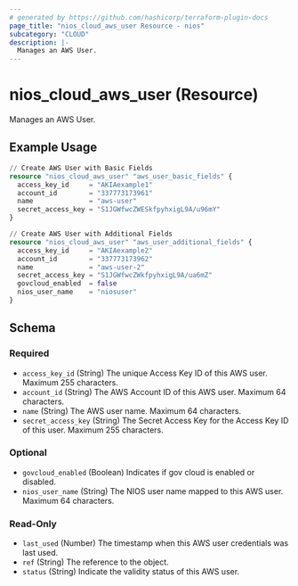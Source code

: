 ```yaml
---
# generated by https://github.com/hashicorp/terraform-plugin-docs
page_title: "nios_cloud_aws_user Resource - nios"
subcategory: "CLOUD"
description: |-
  Manages an AWS User.
---
```


# nios_cloud_aws_user (Resource)

Manages an AWS User.

## Example Usage

```terraform
// Create AWS User with Basic Fields
resource "nios_cloud_aws_user" "aws_user_basic_fields" {
  access_key_id     = "AKIAexample1"
  account_id        = "337773173961"
  name              = "aws-user"
  secret_access_key = "S1JGWfwcZWESkfpyhxigL9A/u96mY"
}

// Create AWS User with Additional Fields
resource "nios_cloud_aws_user" "aws_user_additional_fields" {
  access_key_id     = "AKIAexample2"
  account_id        = "337773173962"
  name              = "aws-user-2"
  secret_access_key = "S1JGWfwcZWkfpyhxigL9A/ua6mZ"
  govcloud_enabled  = false
  nios_user_name    = "niosuser"
}
```

<!-- schema generated by tfplugindocs -->
## Schema

### Required

- `access_key_id` (String) The unique Access Key ID of this AWS user. Maximum 255 characters.
- `account_id` (String) The AWS Account ID of this AWS user. Maximum 64 characters.
- `name` (String) The AWS user name. Maximum 64 characters.
- `secret_access_key` (String) The Secret Access Key for the Access Key ID of this user. Maximum 255 characters.

### Optional

- `govcloud_enabled` (Boolean) Indicates if gov cloud is enabled or disabled.
- `nios_user_name` (String) The NIOS user name mapped to this AWS user. Maximum 64 characters.

### Read-Only

- `last_used` (Number) The timestamp when this AWS user credentials was last used.
- `ref` (String) The reference to the object.
- `status` (String) Indicate the validity status of this AWS user.
